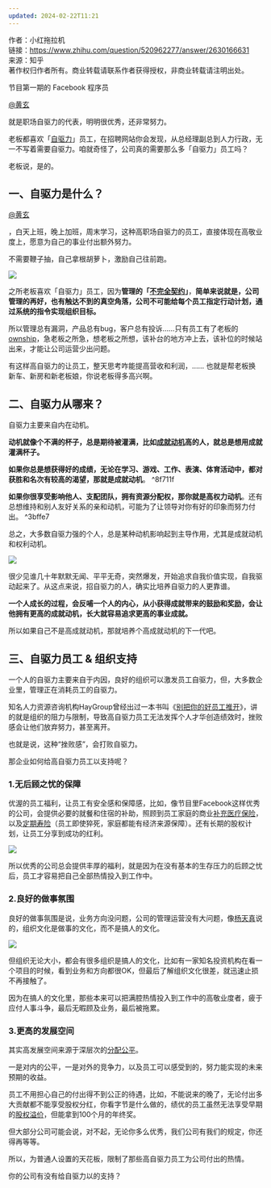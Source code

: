 ```yaml
---
updated: 2024-02-22T11:21
---
```

作者：小红拖拉机  
链接：https://www.zhihu.com/question/520962277/answer/2630166631  
来源：知乎  
著作权归作者所有。商业转载请联系作者获得授权，非商业转载请注明出处。  
  

节目第一期的 Facebook 程序员

[@黄玄](//www.zhihu.com/people/0321af07fd2112b74fdb32dc5e8a03d1)

就是职场自驱力的代表，明明很优秀，还非常努力。

老板都喜欢「[自驱力](https://www.zhihu.com/search?q=%E8%87%AA%E9%A9%B1%E5%8A%9B&search_source=Entity&hybrid_search_source=Entity&hybrid_search_extra=%7B%22sourceType%22%3A%22answer%22%2C%22sourceId%22%3A2630166631%7D)」员工，在招聘网站你会发现，从总经理副总到人力行政，无一不写着需要自驱力。咱就奇怪了，公司真的需要那么多「自驱力」员工吗？

  

老板说，是的。

## 一、自驱力是什么？

[@黄玄](//www.zhihu.com/people/0321af07fd2112b74fdb32dc5e8a03d1)

，白天上班，晚上加班，周末学习，这种高职场自驱力的员工，直接体现在高敬业度上，愿意为自己的事业付出额外努力。

不需要鞭子抽，自己拿根胡萝卜，激励自己往前跑。

![](https://pic1.zhimg.com/80/v2-806ffd9a57515e35144aadc21c6b00bf_1440w.webp?source=1def8aca)

  

之所老板喜欢「自驱力」员工，因为**管理的「[不完全契约](https://www.zhihu.com/search?q=%E4%B8%8D%E5%AE%8C%E5%85%A8%E5%A5%91%E7%BA%A6&search_source=Entity&hybrid_search_source=Entity&hybrid_search_extra=%7B%22sourceType%22%3A%22answer%22%2C%22sourceId%22%3A2630166631%7D)」**，**简单来说就是，公司管理的再好，也有触达不到的真空角落，公司不可能给每个员工指定行动计划，通过系统的指令实现组织目标。**

所以管理总有漏洞，产品总有bug，客户总有投诉……只有员工有了老板的[ownship](https://www.zhihu.com/search?q=ownship&search_source=Entity&hybrid_search_source=Entity&hybrid_search_extra=%7B%22sourceType%22%3A%22answer%22%2C%22sourceId%22%3A2630166631%7D)，急老板之所急，想老板之所想，该补台的地方冲上去，该补位的时候站出来，才能让公司运营少出问题。

  

有这样高自驱力的让员工，整天思考咋能提高营收和利润，…… 也就是帮老板换新车、新房和新老板娘，你说老板得多高兴啊。

## 二、自驱力从哪来？

  

自驱力主要来自内在动机。

  

**动机就像个不满的杯子，总是期待被灌满，比如[成就动机](https://www.zhihu.com/search?q=%E6%88%90%E5%B0%B1%E5%8A%A8%E6%9C%BA&search_source=Entity&hybrid_search_source=Entity&hybrid_search_extra=%7B%22sourceType%22%3A%22answer%22%2C%22sourceId%22%3A2630166631%7D)高的人，就总是想用成就灌满杯子。**

**如果你总是想获得好的成绩，无论在学习、游戏、工作、表演、体育活动中，都对获胜和名次有较高的渴望，那就是成就动机**。 ^8f711f

**如果你很享受影响他人、支配团队，拥有资源分配权，那你就是高权力动机**。还有总想维持和别人友好关系的亲和动机，可能为了让领导对你有好的印象而努力付出。 ^3bffe7

总之，大多数自驱力强的个人，总是某种动机影响起到主导作用，尤其是成就动机和权利动机。

  

![](https://picx.zhimg.com/80/v2-8a1ab164ceef0646c97265f4ccd5890e_1440w.webp?source=1def8aca)

很少见谁几十年默默无闻、平平无奇，突然爆发，开始追求自我价值实现，自我驱动起来了。从这点来说，招自驱力的人，确实比培养自驱力的人更靠谱。

**一个人成长的过程，会反哺一个人的内心，从小获得成就带来的鼓励和奖励，会让他拥有更高的成就动机，长大就容易追求更高的事业成就。**

所以如果自己不是高成就动机，那就培养个高成就动机的下一代吧。

  

## 三、自驱力员工 & 组织支持

一个人的自驱力主要来自于内因，良好的组织可以激发员工自驱力，但，大多数企业里，管理正在消耗员工的自驱力。

知名人力资源咨询机构HayGroup曾经出过一本书叫《[别把你的好员工推开](https://www.zhihu.com/search?q=%E5%88%AB%E6%8A%8A%E4%BD%A0%E7%9A%84%E5%A5%BD%E5%91%98%E5%B7%A5%E6%8E%A8%E5%BC%80&search_source=Entity&hybrid_search_source=Entity&hybrid_search_extra=%7B%22sourceType%22%3A%22answer%22%2C%22sourceId%22%3A2630166631%7D)》，讲的就是组织的阻力与限制，导致高自驱力员工无法发挥个人才华创造绩效时，挫败感会让他们放弃努力，甚至离开。

也就是说，这种“挫败感”，会打败自驱力。

那企业如何给高自驱力员工以支持呢？

### 1.无后顾之忧的保障

优渥的员工福利，让员工有安全感和保障感，比如，像节目里Facebook这样优秀的公司，会提供必要的就餐和住宿的补助，照顾到员工家庭的商业[补充医疗保险](https://www.zhihu.com/search?q=%E8%A1%A5%E5%85%85%E5%8C%BB%E7%96%97%E4%BF%9D%E9%99%A9&search_source=Entity&hybrid_search_source=Entity&hybrid_search_extra=%7B%22sourceType%22%3A%22answer%22%2C%22sourceId%22%3A2630166631%7D)，以及[定期寿险](https://www.zhihu.com/search?q=%E5%AE%9A%E6%9C%9F%E5%AF%BF%E9%99%A9&search_source=Entity&hybrid_search_source=Entity&hybrid_search_extra=%7B%22sourceType%22%3A%22answer%22%2C%22sourceId%22%3A2630166631%7D)（员工即使猝死，家庭都能有经济来源保障）。还有长期的股权计划，让员工分享到成功的红利。

![](https://picx.zhimg.com/80/v2-153b1340d6d318fea56622e9d5249135_1440w.webp?source=1def8aca)

所以优秀的公司总会提供丰厚的福利，就是因为在没有基本的生存压力的后顾之忧后，员工才容易把自己全部热情投入到工作中。

### 2.良好的做事氛围

良好的做事氛围是说，业务方向没问题，公司的管理运营没有大问题，像[杨天真](https://www.zhihu.com/search?q=%E6%9D%A8%E5%A4%A9%E7%9C%9F&search_source=Entity&hybrid_search_source=Entity&hybrid_search_extra=%7B%22sourceType%22%3A%22answer%22%2C%22sourceId%22%3A2630166631%7D)说的，组织文化是做事的文化，而不是搞人的文化。

![](https://pic1.zhimg.com/80/v2-92ccf74e3182f63653e624199ba1f741_1440w.webp?source=1def8aca)

但组织无论大小，都会有很多组织是搞人的文化，比如有一家知名投资机构在看一个项目的时候，看到业务和方向都很OK，但最后了解组织文化很差，就迅速止损不再接触了。

因为在搞人的文化里，那些本来可以把满腔热情投入到工作中的高敬业度者，疲于应付人事斗争，最后无暇顾及业务，最后被拖累。

### 3.更高的发展空间

其实高发展空间来源于深层次的[分配公平](https://www.zhihu.com/search?q=%E5%88%86%E9%85%8D%E5%85%AC%E5%B9%B3&search_source=Entity&hybrid_search_source=Entity&hybrid_search_extra=%7B%22sourceType%22%3A%22answer%22%2C%22sourceId%22%3A2630166631%7D)。

一是对内的公平，一是对外的竞争力，以及员工可以感受到的，努力能实现的未来预期的收益。

员工不用担心自己的付出得不到公正的待遇，比如，不能说来的晚了，无论付出多大贡献都不能享受股权分红，你看字节是什么做的，绩优的员工虽然无法享受早期的[股权溢价](https://www.zhihu.com/search?q=%E8%82%A1%E6%9D%83%E6%BA%A2%E4%BB%B7&search_source=Entity&hybrid_search_source=Entity&hybrid_search_extra=%7B%22sourceType%22%3A%22answer%22%2C%22sourceId%22%3A2630166631%7D)，但能拿到100个月的年终奖。

但大部分公司可能会说，对不起，无论你多么优秀，我们公司有我们的规定，你还得再等等。

所以，为普通人设置的天花板，限制了那些高自驱力员工为公司付出的热情。

你的公司有没有给自驱力以的支持？